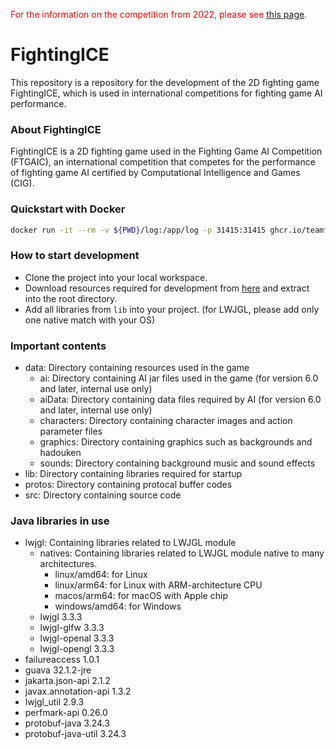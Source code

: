 <font color="red">For the information on the competition from 2022, please see [this page](https://github.com/TeamFightingICE/FightingICE/tree/master/DareFightingICE).</font>

# FightingICE #

This repository is a repository for the development of the 2D fighting game FightingICE, which is used in international competitions for fighting game AI performance.<br>

### About FightingICE ###
FightingICE is a 2D fighting game used in the Fighting Game AI Competition (FTGAIC), an international competition that competes for the performance of fighting game AI certified by Computational Intelligence and Games (CIG).

### Quickstart with Docker ###
```sh
docker run -it --rm -v ${PWD}/log:/app/log -p 31415:31415 ghcr.io/teamfightingice/fightingice
```

### How to start development ###
- Clone the project into your local workspace.
- Download resources required for development from [here](https://github.com/TeamFightingICE/FightingICE/releases/download/v6.3/resources-6.3.zip) and extract into the root directory.
- Add all libraries from `lib` into your project. (for LWJGL, please add only one native match with your OS)

### Important contents ###
- data: Directory containing resources used in the game
	- ai: Directory containing AI jar files used in the game (for version 6.0 and later, internal use only)
	- aiData: Directory containing data files required by AI (for version 6.0 and later, internal use only)
	- characters: Directory containing character images and action parameter files
	- graphics: Directory containing graphics such as backgrounds and hadouken
	- sounds: Directory containing background music and sound effects
- lib: Directory containing libraries required for startup
- protos: Directory containing protocal buffer codes
- src: Directory containing source code

### Java libraries in use ###
- lwjgl: Containing libraries related to LWJGL module
	- natives: Containing libraries related to LWJGL module native to many architectures.
		- linux/amd64: for Linux
		- linux/arm64: for Linux with ARM-architecture CPU
		- macos/arm64: for macOS with Apple chip
		- windows/amd64: for Windows
	- lwjgl 3.3.3
	- lwjgl-glfw 3.3.3
	- lwjgl-openal 3.3.3
	- lwjgl-opengl 3.3.3
- failureaccess 1.0.1
- guava 32.1.2-jre
- jakarta.json-api 2.1.2
- javax.annotation-api 1.3.2
- lwjgl_util 2.9.3
- perfmark-api 0.26.0
- protobuf-java 3.24.3
- protobuf-java-util 3.24.3
